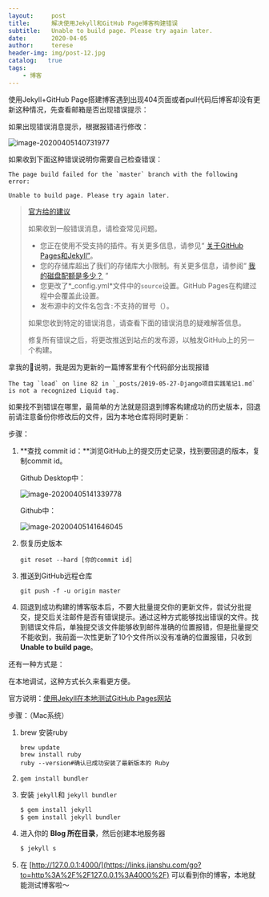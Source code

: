 ```yaml
---
layout:     post
title:      解决使用Jekyll和GitHub Page博客构建错误
subtitle:   Unable to build page. Please try again later.
date:       2020-04-05
author:     terese
header-img: img/post-12.jpg
catalog:   true
tags:
    - 博客
---
```


使用Jekyll+GitHub Page搭建博客遇到出现404页面或者pull代码后博客却没有更新这种情况，先查看邮箱是否出现错误提示：

如果出现错误消息提示，根据报错进行修改：

![image-20200405140731977](https://tva1.sinaimg.cn/large/00831rSTgy1gdiuxtyo8zj30o0050q3o.jpg)

如果收到下面这种错误说明你需要自己检查错误：

```
The page build failed for the `master` branch with the following error:

Unable to build page. Please try again later.
```

>[官方给的建议](https://help.github.com/en/github/working-with-github-pages/troubleshooting-jekyll-build-errors-for-github-pages-sites)
>
>如果收到一般错误消息，请检查常见问题。
>
>- 您正在使用不受支持的插件。有关更多信息，请参见“ [关于GitHub Pages和Jekyll”](https://help.github.com/en/articles/about-github-pages-and-jekyll#plugins)。
>- 您的存储库超出了我们的存储库大小限制。有关更多信息，请参阅“ [我的磁盘配额是多少？](https://help.github.com/en/articles/what-is-my-disk-quota) ”
>- 您更改了*_config.yml*文件中的`source`设置。GitHub Pages在构建过程中会覆盖此设置。
>- 发布源中的文件名包含`:`不支持的冒号（）。
>
>如果您收到特定的错误消息，请查看下面的错误消息的疑难解答信息。
>
>修复所有错误之后，将更改推送到站点的发布源，以触发GitHub上的另一个构建。

拿我的🌰说明，我是因为更新的一篇博客里有个代码部分出现报错

```
The tag `load` on line 82 in `_posts/2019-05-27-Django项目实践笔记1.md` is not a recognized Liquid tag. 
```

如果找不到错误在哪里，最简单的方法就是回退到博客构建成功的历史版本，回退前请注意备份你修改后的文件，因为本地仓库将同时更新：

步骤：

1. **查找 commit id：**浏览GitHub上的提交历史记录，找到要回退的版本，复制commit id。

   Github Desktop中：

   ![image-20200405141339778](https://tva1.sinaimg.cn/large/00831rSTgy1gdiv459uchj30b402zt8o.jpg)

   Github中：

   ![image-20200405141646045](https://tva1.sinaimg.cn/large/00831rSTgy1gdiv7dw5uuj30mi060dg3.jpg)

2. 恢复历史版本

   `git reset --hard [你的commit id]`

3. 推送到GitHub远程仓库

   `git push -f -u origin master `

4. 回退到成功构建的博客版本后，不要大批量提交你的更新文件，尝试分批提交，提交后关注邮件是否有错误提示。通过这种方式能够找出错误的文件。找到错误文件后，单独提交该文件能够收到邮件准确的位置报错，但是批量提交不能收到，我前面一次性更新了10个文件所以没有准确的位置报错，只收到**Unable to build page**。

还有一种方式是：

在本地调试，这种方式长久来看更方便。

官方说明：[使用Jekyll在本地测试GitHub Pages网站](https://help.github.com/en/github/working-with-github-pages/testing-your-github-pages-site-locally-with-jekyll)

步骤：（Mac系统）

1. brew 安装ruby

   ```
   brew update
   brew install ruby
   ruby --version#确认已成功安装了最新版本的 Ruby
   ```

2. ```
   gem install bundler
   ```

3. 安装 `jekyll`和 `jekyll bundler`

   ```ruby
   $ gem install jekyll
   $ gem install jekyll bundler
   ```

4. 进入你的 **Blog 所在目录**，然后创建本地服务器

   ```ruby
   $ jekyll s
   ```

5. 在 [http://127.0.0.1:4000/](https://links.jianshu.com/go?to=http%3A%2F%2F127.0.0.1%3A4000%2F) 可以看到你的博客，本地就能测试博客啦～

